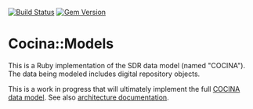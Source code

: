 [![Build Status](https://travis-ci.org/sul-dlss/cocina-models.svg?branch=master)](https://travis-ci.org/sul-dlss/cocina-models)
[![Gem Version](https://badge.fury.io/rb/cocina-models.svg)](https://badge.fury.io/rb/cocina-models)

# Cocina::Models

This is a Ruby implementation of the SDR data model (named "COCINA"). The data being modeled includes digital repository objects.

This is a work in progress that will ultimately implement the full [COCINA data model](http://sul-dlss.github.io/cocina-models/). See also [architecture documentation](https://sul-dlss.github.io/taco-truck/COCINA.html#cocina-data-models--shapes).
